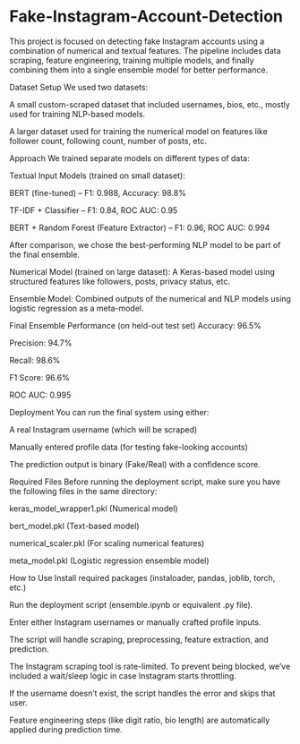 # Fake-Instagram-Account-Detection
This project is focused on detecting fake Instagram accounts using a combination of numerical and textual features. The pipeline includes data scraping, feature engineering, training multiple models, and finally combining them into a single ensemble model for better performance.

Dataset Setup
We used two datasets:

A small custom-scraped dataset that included usernames, bios, etc., mostly used for training NLP-based models.

A larger dataset used for training the numerical model on features like follower count, following count, number of posts, etc.

 Approach
We trained separate models on different types of data:

Textual Input Models (trained on small dataset):

BERT (fine-tuned) – F1: 0.988, Accuracy: 98.8%

TF-IDF + Classifier – F1: 0.84, ROC AUC: 0.95

BERT + Random Forest (Feature Extractor) – F1: 0.96, ROC AUC: 0.994

After comparison, we chose the best-performing NLP model to be part of the final ensemble.

Numerical Model (trained on large dataset): A Keras-based model using structured features like followers, posts, privacy status, etc.

Ensemble Model: Combined outputs of the numerical and NLP models using logistic regression as a meta-model.

Final Ensemble Performance (on held-out test set)
Accuracy: 96.5%

Precision: 94.7%

Recall: 98.6%

F1 Score: 96.6%

ROC AUC: 0.995

Deployment
You can run the final system using either:

A real Instagram username (which will be scraped)

Manually entered profile data (for testing fake-looking accounts)

The prediction output is binary (Fake/Real) with a confidence score.

Required Files
Before running the deployment script, make sure you have the following files in the same directory:

keras_model_wrapper1.pkl (Numerical model)

bert_model.pkl (Text-based model)

numerical_scaler.pkl (For scaling numerical features)

meta_model.pkl (Logistic regression ensemble model)

How to Use
Install required packages (instaloader, pandas, joblib, torch, etc.)

Run the deployment script (ensemble.ipynb or equivalent .py file).

Enter either Instagram usernames or manually crafted profile inputs.

The script will handle scraping, preprocessing, feature extraction, and prediction.

The Instagram scraping tool is rate-limited. To prevent being blocked, we’ve included a wait/sleep logic in case Instagram starts throttling.

If the username doesn’t exist, the script handles the error and skips that user.

Feature engineering steps (like digit ratio, bio length) are automatically applied during prediction time.

